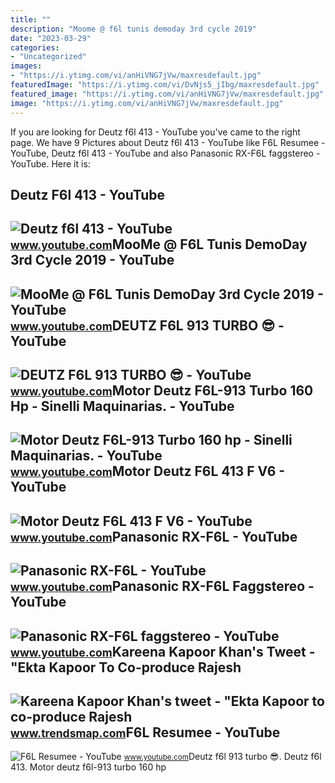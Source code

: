 ```yaml
---
title: ""
description: "Moome @ f6l tunis demoday 3rd cycle 2019"
date: "2023-03-29"
categories:
- "Uncategorized"
images:
- "https://i.ytimg.com/vi/anHiVNG7jVw/maxresdefault.jpg"
featuredImage: "https://i.ytimg.com/vi/DvNjs5_jIbg/maxresdefault.jpg"
featured_image: "https://i.ytimg.com/vi/anHiVNG7jVw/maxresdefault.jpg"
image: "https://i.ytimg.com/vi/anHiVNG7jVw/maxresdefault.jpg"
---
```


If you are looking for Deutz f6l 413 - YouTube you've came to the right page. We have 9 Pictures about Deutz f6l 413 - YouTube like F6L Resumee - YouTube, Deutz f6l 413 - YouTube and also Panasonic RX-F6L faggstereo - YouTube. Here it is:

Deutz F6l 413 - YouTube
-----------------------

 ![Deutz f6l 413 - YouTube](https://i.ytimg.com/vi/xlh0hY0QOrw/maxresdefault.jpg) <small>www.youtube.com</small>MooMe @ F6L Tunis DemoDay 3rd Cycle 2019 - YouTube
--------------------------------------------------

 ![MooMe @ F6L Tunis DemoDay 3rd Cycle 2019 - YouTube](https://i.ytimg.com/vi/cwQJe2j9cG4/maxresdefault.jpg) <small>www.youtube.com</small>DEUTZ F6L 913 TURBO 😎 - YouTube
-------------------------------

 ![DEUTZ F6L 913 TURBO 😎 - YouTube](https://i.ytimg.com/vi/Q1a80Jx63Tk/maxresdefault.jpg) <small>www.youtube.com</small>Motor Deutz F6L-913 Turbo 160 Hp - Sinelli Maquinarias. - YouTube
-----------------------------------------------------------------

 ![Motor Deutz F6L-913 Turbo 160 hp - Sinelli Maquinarias. - YouTube](https://i.ytimg.com/vi/mkst9CtotXk/maxresdefault.jpg) <small>www.youtube.com</small>Motor Deutz F6L 413 F V6 - YouTube
----------------------------------

 ![Motor Deutz F6L 413 F V6 - YouTube](https://i.ytimg.com/vi/cTJvgkq-DP4/maxresdefault.jpg) <small>www.youtube.com</small>Panasonic RX-F6L - YouTube
--------------------------

 ![Panasonic RX-F6L - YouTube](https://i.ytimg.com/vi/anHiVNG7jVw/maxresdefault.jpg) <small>www.youtube.com</small>Panasonic RX-F6L Faggstereo - YouTube
-------------------------------------

 ![Panasonic RX-F6L faggstereo - YouTube](https://i.ytimg.com/vi/DvNjs5_jIbg/maxresdefault.jpg) <small>www.youtube.com</small>Kareena Kapoor Khan's Tweet - "Ekta Kapoor To Co-produce Rajesh
---------------------------------------------------------------

 ![Kareena Kapoor Khan's tweet - "Ekta Kapoor to co-produce Rajesh](https://pbs.twimg.com/media/Fcyada8X0AANSFu.jpg) <small>www.trendsmap.com</small>F6L Resumee - YouTube
---------------------

 ![F6L Resumee - YouTube](https://i.ytimg.com/vi/CDMa9YULxNY/maxresdefault.jpg?sqp=-oaymwEmCIAKENAF8quKqQMa8AEB-AG-B4AC0AWKAgwIABABGGEgYShhMA8=&rs=AOn4CLBn_upe9ySvOMNaO6g7tDtizBvSyQ) <small>www.youtube.com</small>Deutz f6l 913 turbo 😎. Deutz f6l 413. Motor deutz f6l-913 turbo 160 hp
